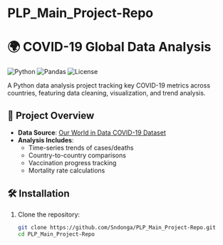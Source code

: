 # PLP_Main_Project-Repo
# 🌍 COVID-19 Global Data Analysis

![Python](https://img.shields.io/badge/python-3.8%2B-blue)
![Pandas](https://img.shields.io/badge/pandas-1.3%2B-orange)
![License](https://img.shields.io/badge/license-MIT-green)

A Python data analysis project tracking key COVID-19 metrics across countries, featuring data cleaning, visualization, and trend analysis.

## 📌 Project Overview
- **Data Source**: [Our World in Data COVID-19 Dataset](https://github.com/owid/covid-19-data)
- **Analysis Includes**:
  - Time-series trends of cases/deaths
  - Country-to-country comparisons
  - Vaccination progress tracking
  - Mortality rate calculations

## 🛠️ Installation
1. Clone the repository:
   ```bash
   git clone https://github.com/Sndonga/PLP_Main_Project-Repo.git
   cd PLP_Main_Project-Repo
